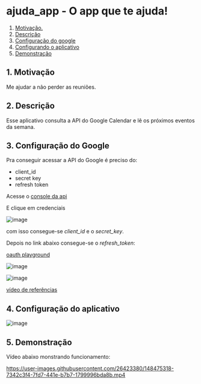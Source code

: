 # ajuda_app - O app que te ajuda!

1. [ Motivação. ](#motivacao)
2. [ Descrição ](#desc)
3. [Configuração do google](#google)
4. [Configurando o aplicativo](#config)
5. [ Demonstração ](#demo)

<a name="motivacao"></a>
## 1. Motivação

Me ajudar a não perder as reuniões.

<a name="desc"></a>
## 2. Descrição

Esse aplicativo consulta a API do Google Calendar e lê os próximos eventos da semana.

<a name="google"></a>
## 3. Configuração do Google

Pra conseguir acessar a API do Google é preciso do:

+ client_id
+ secret key
+ refresh token

Acesse o [console da api](https://console.cloud.google.com/apis/dashboard?hl=pt-br&pli=1&project=weather-232221)

E clique em credenciais

![image](https://user-images.githubusercontent.com/26423380/148476740-c381596a-7fc3-4a36-a753-1be379df39ec.png)

com isso consegue-se *client_id* e o *secret_key*.

Depois no link abaixo consegue-se o *refresh_token*:

[oauth playground](https://developers.google.com/oauthplayground/?code=4/0AX4XfWjI8AhdjjB8Luna_zv6l6Gh6p7JwrQbfgVu4Wpo1ONJ71-VwBtKofUaa1qfcWiGtg&scope=https://www.googleapis.com/auth/calendar)

![image](https://user-images.githubusercontent.com/26423380/148477269-7ad168f8-26cf-4c3d-a77b-e0059691726e.png)

![image](https://user-images.githubusercontent.com/26423380/148477615-c821a43b-dea2-4837-b720-77583cfe1e20.png)

[vídeo de referências](https://www.youtube.com/watch?v=zrLf4KMs71E)

<a name="config"></a>
## 4. Configuração do aplicativo

![image](https://user-images.githubusercontent.com/26423380/148477456-ef58a813-e4cb-40a8-9eba-8f3ad736a4ba.png)


<a name="demo"></a>
## 5. Demonstração

Vídeo abaixo monstrando funcionamento:

https://user-images.githubusercontent.com/26423380/148475318-7342c3f4-7fd7-441e-b7b7-1799996bda8b.mp4




